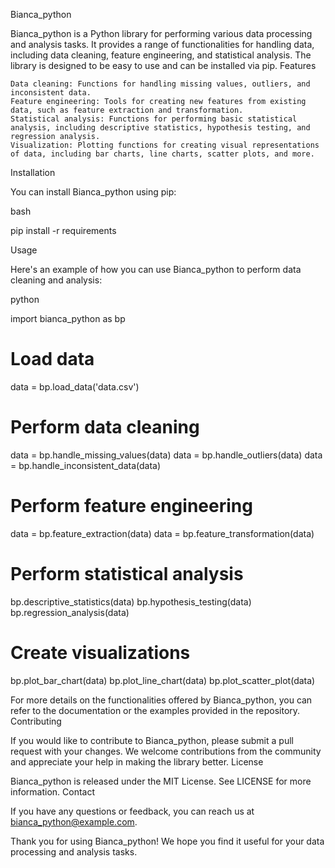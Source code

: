 Bianca_python

Bianca_python is a Python library for performing various data processing and analysis tasks. It provides a range of functionalities for handling data, including data cleaning, feature engineering, and statistical analysis. The library is designed to be easy to use and can be installed via pip.
Features

    Data cleaning: Functions for handling missing values, outliers, and inconsistent data.
    Feature engineering: Tools for creating new features from existing data, such as feature extraction and transformation.
    Statistical analysis: Functions for performing basic statistical analysis, including descriptive statistics, hypothesis testing, and regression analysis.
    Visualization: Plotting functions for creating visual representations of data, including bar charts, line charts, scatter plots, and more.

Installation

You can install Bianca_python using pip:

bash

pip install -r requirements

Usage

Here's an example of how you can use Bianca_python to perform data cleaning and analysis:

python

import bianca_python as bp

# Load data
data = bp.load_data('data.csv')

# Perform data cleaning
data = bp.handle_missing_values(data)
data = bp.handle_outliers(data)
data = bp.handle_inconsistent_data(data)

# Perform feature engineering
data = bp.feature_extraction(data)
data = bp.feature_transformation(data)

# Perform statistical analysis
bp.descriptive_statistics(data)
bp.hypothesis_testing(data)
bp.regression_analysis(data)

# Create visualizations
bp.plot_bar_chart(data)
bp.plot_line_chart(data)
bp.plot_scatter_plot(data)

For more details on the functionalities offered by Bianca_python, you can refer to the documentation or the examples provided in the repository.
Contributing

If you would like to contribute to Bianca_python, please submit a pull request with your changes. We welcome contributions from the community and appreciate your help in making the library better.
License

Bianca_python is released under the MIT License. See LICENSE for more information.
Contact

If you have any questions or feedback, you can reach us at bianca_python@example.com.

Thank you for using Bianca_python! We hope you find it useful for your data processing and analysis tasks.
